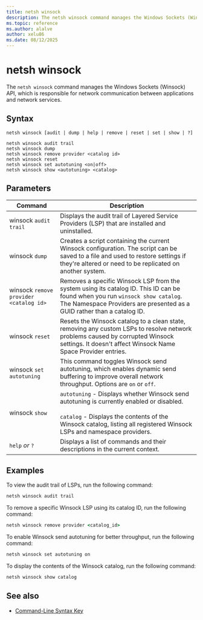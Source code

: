 ```yaml
---
title: netsh winsock
description: The netsh winsock command manages the Windows Sockets (Winsock) API network communication in Windows.
ms.topic: reference
ms.author: alalve
author: xelu86
ms.date: 08/12/2025
---
```


# netsh winsock

The `netsh winsock` command manages the Windows Sockets (Winsock) API, which is responsible for network communication between applications and network services.

## Syntax

```
netsh winsock [audit | dump | help | remove | reset | set | show | ?]
```

```
netsh winsock audit trail
netsh winsock dump
netsh winsock remove provider <catalog id>
netsh winsock reset
netsh winsock set autotuning <on|off>
netsh winsock show <autotuning> <catalog>
```

## Parameters

| Command | Description |
|--|--|
| winsock `audit trail` | Displays the audit trail of Layered Service Providers (LSP) that are installed and uninstalled. |
| winsock `dump` | Creates a script containing the current Winsock configuration. The script can be saved to a file and used to restore settings if they're altered or need to be replicated on another system. |
| winsock `remove provider` `<catalog id>` | Removes a specific Winsock LSP from the system using its catalog ID. This ID can be found when you run `winsock show catalog`. The Namespace Providers are presented as a GUID rather than a catalog ID. |
| winsock `reset` | Resets the Winsock catalog to a clean state, removing any custom LSPs to resolve network problems caused by corrupted Winsock settings. It doesn't affect Winsock Name Space Provider entries. |
| winsock `set autotuning` | This command toggles Winsock send autotuning, which enables dynamic send buffering to improve overall network throughput. Options are `on` or `off`. |
| winsock `show` | `autotuning` - Displays whether Winsock send autotuning is currently enabled or disabled. <br><br> `catalog` - Displays the contents of the Winsock catalog, listing all registered Winsock LSPs and namespace providers. |
| `help` *or* `?` | Displays a list of commands and their descriptions in the current context. |

## Examples

To view the audit trail of LSPs, run the following command:

```cmd
netsh winsock audit trail
```

To remove a specific Winsock LSP using its catalog ID, run the following command:

```cmd
netsh winsock remove provider <catalog_id>
```

To enable Winsock send autotuning for better throughput, run the following command:

```cmd
netsh winsock set autotuning on
```

To display the contents of the Winsock catalog, run the following command:

```cmd
netsh winsock show catalog
```

## See also

- [Command-Line Syntax Key](command-line-syntax-key.md)
